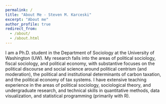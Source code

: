 ```yaml
---
permalink: /
title: "About Me - Steven M. Karceski"
excerpt: "About me"
author_profile: true
redirect_from: 
  - /about/
  - /about.html
---
```


I am a Ph.D. student in the Department of Sociology at the University of Washington (UW). My research falls into the areas of political sociology, fiscal sociology, and political economy, with substantive focuses on the political discourse and social science around political centrism (and moderation), the political and institutional determinants of carbon taxation, and the political economy of tax systems. I have extensive teaching experience in the areas of political sociology, sociological theory, and undergraduate research, and technical skills in quantitative methods, data visualization, and statistical programming (primarily with R). 

